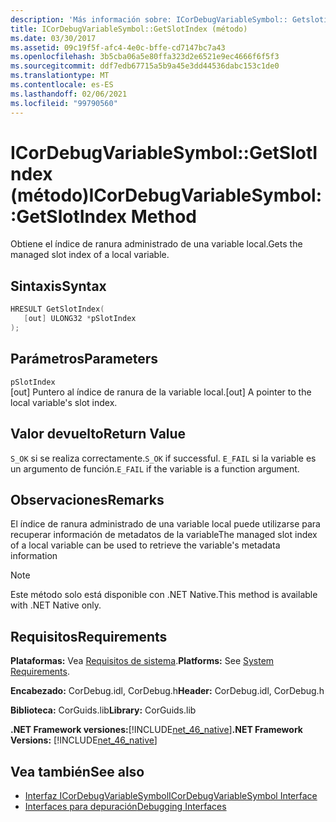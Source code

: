 ```yaml
---
description: 'Más información sobre: ICorDebugVariableSymbol:: Getslotindex ((método)'
title: ICorDebugVariableSymbol::GetSlotIndex (método)
ms.date: 03/30/2017
ms.assetid: 09c19f5f-afc4-4e0c-bffe-cd7147bc7a43
ms.openlocfilehash: 3b5cba06a5e80ffa323d2e6521e9ec4666f6f5f3
ms.sourcegitcommit: ddf7edb67715a5b9a45e3dd44536dabc153c1de0
ms.translationtype: MT
ms.contentlocale: es-ES
ms.lasthandoff: 02/06/2021
ms.locfileid: "99790560"
---
```

# <a name="icordebugvariablesymbolgetslotindex-method"></a><span data-ttu-id="f9ede-103">ICorDebugVariableSymbol::GetSlotIndex (método)</span><span class="sxs-lookup"><span data-stu-id="f9ede-103">ICorDebugVariableSymbol::GetSlotIndex Method</span></span>

<span data-ttu-id="f9ede-104">Obtiene el índice de ranura administrado de una variable local.</span><span class="sxs-lookup"><span data-stu-id="f9ede-104">Gets the managed slot index of a local variable.</span></span>  
  
## <a name="syntax"></a><span data-ttu-id="f9ede-105">Sintaxis</span><span class="sxs-lookup"><span data-stu-id="f9ede-105">Syntax</span></span>  
  
```cpp  
HRESULT GetSlotIndex(  
   [out] ULONG32 *pSlotIndex  
);  
```  
  
## <a name="parameters"></a><span data-ttu-id="f9ede-106">Parámetros</span><span class="sxs-lookup"><span data-stu-id="f9ede-106">Parameters</span></span>  

 `pSlotIndex`  
 <span data-ttu-id="f9ede-107">[out] Puntero al índice de ranura de la variable local.</span><span class="sxs-lookup"><span data-stu-id="f9ede-107">[out] A pointer to the local variable's slot index.</span></span>  
  
## <a name="return-value"></a><span data-ttu-id="f9ede-108">Valor devuelto</span><span class="sxs-lookup"><span data-stu-id="f9ede-108">Return Value</span></span>  

 <span data-ttu-id="f9ede-109">`S_OK` si se realiza correctamente.</span><span class="sxs-lookup"><span data-stu-id="f9ede-109">`S_OK` if successful.</span></span> <span data-ttu-id="f9ede-110">`E_FAIL` si la variable es un argumento de función.</span><span class="sxs-lookup"><span data-stu-id="f9ede-110">`E_FAIL` if the variable is a function argument.</span></span>  
  
## <a name="remarks"></a><span data-ttu-id="f9ede-111">Observaciones</span><span class="sxs-lookup"><span data-stu-id="f9ede-111">Remarks</span></span>  

 <span data-ttu-id="f9ede-112">El índice de ranura administrado de una variable local puede utilizarse para recuperar información de metadatos de la variable</span><span class="sxs-lookup"><span data-stu-id="f9ede-112">The managed slot index of a local variable can be used to retrieve the variable's metadata information</span></span>  
  
> [!NOTE]
> <span data-ttu-id="f9ede-113">Este método solo está disponible con .NET Native.</span><span class="sxs-lookup"><span data-stu-id="f9ede-113">This method is available with .NET Native only.</span></span>  
  
## <a name="requirements"></a><span data-ttu-id="f9ede-114">Requisitos</span><span class="sxs-lookup"><span data-stu-id="f9ede-114">Requirements</span></span>  

 <span data-ttu-id="f9ede-115">**Plataformas:** Vea [Requisitos de sistema](../../get-started/system-requirements.md).</span><span class="sxs-lookup"><span data-stu-id="f9ede-115">**Platforms:** See [System Requirements](../../get-started/system-requirements.md).</span></span>  
  
 <span data-ttu-id="f9ede-116">**Encabezado:** CorDebug.idl, CorDebug.h</span><span class="sxs-lookup"><span data-stu-id="f9ede-116">**Header:** CorDebug.idl, CorDebug.h</span></span>  
  
 <span data-ttu-id="f9ede-117">**Biblioteca:** CorGuids.lib</span><span class="sxs-lookup"><span data-stu-id="f9ede-117">**Library:** CorGuids.lib</span></span>  
  
 <span data-ttu-id="f9ede-118">**.NET Framework versiones:**[!INCLUDE[net_46_native](../../../../includes/net-46-native-md.md)]</span><span class="sxs-lookup"><span data-stu-id="f9ede-118">**.NET Framework Versions:** [!INCLUDE[net_46_native](../../../../includes/net-46-native-md.md)]</span></span>  
  
## <a name="see-also"></a><span data-ttu-id="f9ede-119">Vea también</span><span class="sxs-lookup"><span data-stu-id="f9ede-119">See also</span></span>

- [<span data-ttu-id="f9ede-120">Interfaz ICorDebugVariableSymbol</span><span class="sxs-lookup"><span data-stu-id="f9ede-120">ICorDebugVariableSymbol Interface</span></span>](icordebugvariablesymbol-interface.md)
- [<span data-ttu-id="f9ede-121">Interfaces para depuración</span><span class="sxs-lookup"><span data-stu-id="f9ede-121">Debugging Interfaces</span></span>](debugging-interfaces.md)
